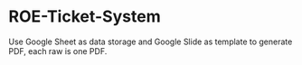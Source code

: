 # ROE-Ticket-System
Use Google Sheet as data storage and Google Slide as template to generate PDF, each raw is one PDF.
